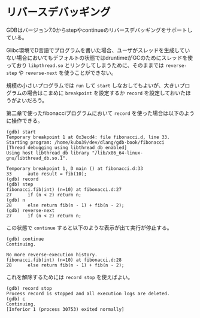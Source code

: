 # リバースデバッギング

GDBはバージョン7.0からstepやcontinueのリバースデバッギングをサポートしている。

Glibc環境でD言語でプログラムを書いた場合、ユーザがスレッドを生成していない場合においてもデフォルトの状態ではdruntimeがGCのためにスレッドを使っており `libpthread.so` とリンクしてしまうために、そのままでは `reverse-step` や `reverse-next` を使うことができない。

規模の小さいプログラムでは `run` して `start` しなおしてもよいが、大きいプログラムの場合はこまめに `breakpoint` を設定するか `record` を設定しておいたほうがよいだろう。

第二章で使ったfibonacciプログラムにおいて `record` を使った場合は以下のように操作できる。

```console
(gdb) start
Temporary breakpoint 1 at 0x3ecd4: file fibonacci.d, line 33.
Starting program: /home/kubo39/dev/dlang/gdb-book/fibonacci 
[Thread debugging using libthread_db enabled]
Using host libthread_db library "/lib/x86_64-linux-gnu/libthread_db.so.1".

Temporary breakpoint 1, D main () at fibonacci.d:33
33	    auto result = fib(10);
(gdb) record
(gdb) step
fibonacci.fib(int) (n=10) at fibonacci.d:27
27	    if (n < 2) return n;
(gdb) n
28	    else return fib(n - 1) + fib(n - 2);
(gdb) reverse-next
27	    if (n < 2) return n;
```

この状態で `continue` すると以下のような表示が出て実行が停止する。

```console
(gdb) continue
Continuing.

No more reverse-execution history.
fibonacci.fib(int) (n=10) at fibonacci.d:28
28	    else return fib(n - 1) + fib(n - 2);
```

これを解除するためには `record stop` を使えばよい。

```console
(gdb) record stop
Process record is stopped and all execution logs are deleted.
(gdb) c
Continuing.
[Inferior 1 (process 30753) exited normally]
```
